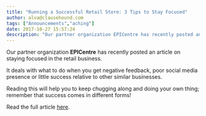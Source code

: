 ```yaml
---
title: "Running a Successful Retail Store: 3 Tips to Stay Focused"
author: alva@clausehound.com
tags: ["Announcements","aching"]
date: 2017-10-27 15:57:24
description: "Our partner organization EPICentre has recently posted an article on staying focused in the retail business."
---
```




Our partner organization **EPICentre** has recently posted an article on staying focused in the retail business.

It deals with what to do when you get negative feedback, poor social media presence or little success relative to other similar businesses.

Reading this will help you to keep chugging along and doing your own thing; remember that success comes in different forms!

Read the full article [here](http://www.epicentreuwindsor.ca/running-a-successful-retail-store-3-tips-to-stay-focused/).

